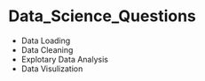 # Data_Science_Questions
- Data Loading
- Data Cleaning
- Explotary Data Analysis
- Data Visulization
